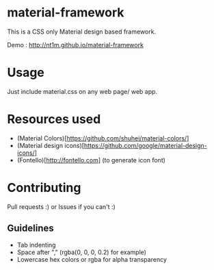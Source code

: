 material-framework
==================

This is a CSS only Material design based framework.

Demo : http://nt1m.github.io/material-framework

# Usage
Just include material.css on any web page/ web app.

# Resources used
- (Material Colors)[https://github.com/shuhei/material-colors/]
- (Material design icons)[https://github.com/google/material-design-icons/]
- (Fontello)[http://fontello.com] (to generate icon font)

# Contributing
Pull requests :) or Issues if you can't :)

## Guidelines
- Tab indenting
- Space after "," (rgba(0, 0, 0, 0.2) for example)
- Lowercase hex colors or rgba for alpha transparency
